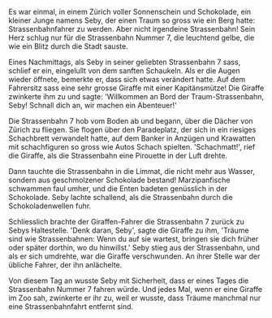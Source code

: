 Es war einmal, in einem Zürich voller Sonnenschein und Schokolade, ein kleiner Junge namens Seby, der einen Traum so gross wie ein Berg hatte: Strassenbahnfahrer zu werden. Aber nicht irgendeine Strassenbahn! Sein Herz schlug nur für die Strassenbahn Nummer 7, die leuchtend gelbe, die wie ein Blitz durch die Stadt sauste.

Eines Nachmittags, als Seby in seiner geliebten Strassenbahn 7 sass, schlief er ein, eingelullt von dem sanften Schaukeln. Als er die Augen wieder öffnete, bemerkte er, dass sich etwas verändert hatte. Auf dem Fahrersitz sass eine sehr grosse Giraffe mit einer Kapitänsmütze! Die Giraffe zwinkerte ihm zu und sagte: 'Willkommen an Bord der Traum-Strassenbahn, Seby! Schnall dich an, wir machen ein Abenteuer!'

Die Strassenbahn 7 hob vom Boden ab und begann, über die Dächer von Zürich zu fliegen. Sie flogen über den Paradeplatz, der sich in ein riesiges Schachbrett verwandelt hatte, auf dem Banker in Anzügen und Krawatten mit schachfiguren so gross wie Autos Schach spielten. 'Schachmatt!', rief die Giraffe, als die Strassenbahn eine Pirouette in der Luft drehte.

Dann tauchte die Strassenbahn in die Limmat, die nicht mehr aus Wasser, sondern aus geschmolzener Schokolade bestand! Marzipanfische schwammen faul umher, und die Enten badeten genüsslich in der Schokolade. Seby lachte schallend, als die Strassenbahn durch die Schokoladenwellen fuhr.

Schliesslich brachte der Giraffen-Fahrer die Strassenbahn 7 zurück zu Sebys Haltestelle. 'Denk daran, Seby', sagte die Giraffe zu ihm, 'Träume sind wie Strassenbahnen: Wenn du auf sie wartest, bringen sie dich früher oder später dorthin, wo du hinwillst.' Seby stieg aus der Strassenbahn, und als er sich umdrehte, war die Giraffe verschwunden. An ihrer Stelle war der übliche Fahrer, der ihn anlächelte.

Von diesem Tag an wusste Seby mit Sicherheit, dass er eines Tages die Strassenbahn Nummer 7 fahren würde. Und jedes Mal, wenn er eine Giraffe im Zoo sah, zwinkerte er ihr zu, weil er wusste, dass Träume manchmal nur eine Strassenbahnfahrt entfernt sind.

